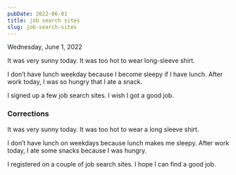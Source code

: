 ```yaml
---
pubDate: 2022-06-01
title: job search sites
slug: job-search-sites
---
```


Wednesday, June 1, 2022

It was very sunny today. It was too hot to wear long-sleeve shirt.

I don’t have lunch weekday because I become sleepy if I have lunch. After work today, I was so hungry that I ate a snack.

I signed up a few job search sites. I wish I got a good job.

### Corrections
It was very sunny today. It was too hot to wear a long sleeve shirt.

I don’t have lunch on weekdays because lunch makes me sleepy. After work today, I ate some snacks because I was hungry.

I registered on a couple of job search sites. I hope I can find a good job.